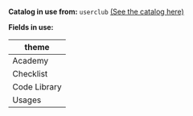 **Catalog in use from:** `userclub` [(See the catalog here)](https://userclub.opendatasoft.com/explore/)

**Fields in use:**

|theme|
|---|
|Academy|
|Checklist|
|Code Library|
|Usages|

